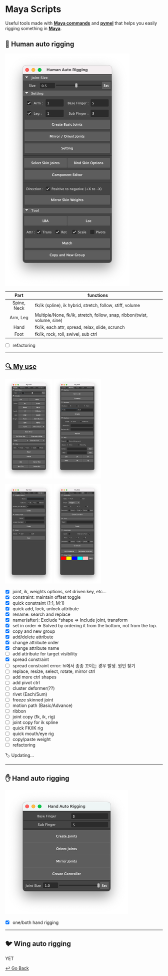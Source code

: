 # Maya Scripts

Useful tools made with [**Maya commands**](https://help.autodesk.com/cloudhelp/2023/ENU/Maya-Tech-Docs/CommandsPython/index.html) and [**pymel**](https://help.autodesk.com/cloudhelp/2023/ENU/Maya-Tech-Docs/PyMel/index.html#) that helps you easily rigging something in **[Maya](https://www.autodesk.com/products/maya/overview?support=ADVANCED&plc=MAYA&term=3-YEAR&quantity=1)**.

## :couple: Human auto rigging

![Human_auto_rigging](https://github.com/lisy0123/Maya_Scripts/blob/master/_imgs/Human_auto_rigging.png)

|    Part     | functions                                                    |
| :---------: | ------------------------------------------------------------ |
| Spine, Neck | fk/ik (spline), ik hybrid, stretch, follow, stiff, volume    |
|  Arm, Leg   | Multiple/None, fk/ik, stretch, follow, snap, ribbon(twist, volume, sine) |
|    Hand     | fk/ik, each attr, spread, relax, slide, scrunch              |
|    Foot     | fk/ik, rock, roll, swivel, sub ctrl                          |

- [ ] refactoring

---

## [:mag: My use](https://github.com/lisy0123/Maya_Scripts/tree/master/MyUse)

<img src="https://github.com/lisy0123/Maya_Scripts/blob/master/_imgs/My_use1.png" width="30%" height="30%"> <img src="https://github.com/lisy0123/Maya_Scripts/blob/master/_imgs/My_use2.png" width="30%" height="30%"> 

<img src="https://github.com/lisy0123/Maya_Scripts/blob/master/_imgs/My_use3.png" width="30%" height="30%"> <img src="https://github.com/lisy0123/Maya_Scripts/blob/master/_imgs/My_use4.png" width="30%" height="30%">

- [x] joint, ik, weights options, set driven key, etc...
- [x] constraint: maintain offset toggle
- [x] quick constraint (1:1, M:1)
- [x] quick add, lock, unlock attribute
- [x] rename: search and replace
- [x] namer(after): Exclude *shape => Include joint, transform
- [x] set in order => Solved by ordering it from the bottom, not from the top.
- [x] copy and new group
- [x] add/delete attribute
- [x] change attribute order
- [x] change attribute name
- [ ] add attribute for target visibility
- [x] spread constraint
- [ ] spread constraint error: hi에서 종종 꼬이는 경우 발생. 원인 찾기
- [ ] replace, resize, select, rotate, mirror ctrl
- [ ] add more ctrl shapes
- [ ] add pivot ctrl
- [ ] cluster deformer(??)
- [ ] rivet (Each/Sum)
- [ ] freeze skinned joint
- [ ] motion path (Basic/Advance)
- [ ] ribbon
- [ ] joint copy (fk, ik, rig)
- [ ] joint copy for ik spline
- [ ] quick FK/IK rig
- [ ] quick mouth/eye rig
- [ ] copy/paste weight
- [ ] refactoring

:label: Updating...

---

## :hand: Hand auto rigging

![Hand_auto_rigging](https://github.com/lisy0123/Maya_Scripts/blob/master/_imgs/Hand_auto_rigging.png)

- [x] one/both hand rigging

---

## :bird: Wing auto rigging

YET



[↩️ Go Back](https://github.com/lisy0123/Study)

